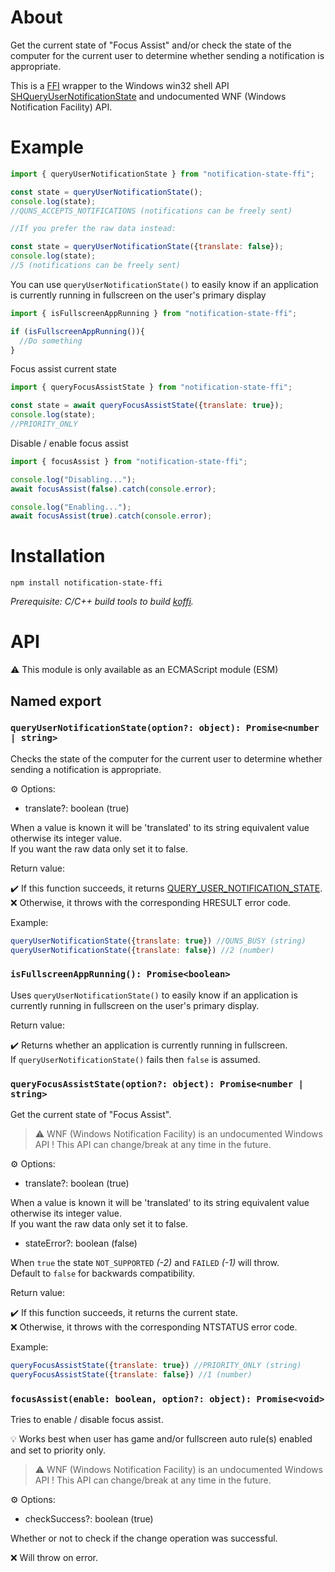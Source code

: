 About
=====

Get the current state of "Focus Assist" and/or check the state of the computer for the current user to determine whether sending a notification is appropriate.<br/>

This is a [FFI](https://en.wikipedia.org/wiki/Foreign_function_interface) wrapper to the Windows win32 shell API [SHQueryUserNotificationState](https://docs.microsoft.com/en-us/windows/win32/api/shellapi/nf-shellapi-shqueryusernotificationstate) and undocumented WNF (Windows Notification Facility) API.

Example
=======

```js
import { queryUserNotificationState } from "notification-state-ffi";

const state = queryUserNotificationState();
console.log(state); 
//QUNS_ACCEPTS_NOTIFICATIONS (notifications can be freely sent) 

//If you prefer the raw data instead:

const state = queryUserNotificationState({translate: false});
console.log(state); 
//5 (notifications can be freely sent)
```

You can use `queryUserNotificationState()` to easily know if an application is currently running in fullscreen on the user's primary display

```js
import { isFullscreenAppRunning } from "notification-state-ffi";

if (isFullscreenAppRunning()){
  //Do something
}
```

Focus assist current state

```js
import { queryFocusAssistState } from "notification-state-ffi";

const state = await queryFocusAssistState({translate: true});
console.log(state);
//PRIORITY_ONLY
```

Disable / enable focus assist

```js
import { focusAssist } from "notification-state-ffi";

console.log("Disabling...");
await focusAssist(false).catch(console.error);

console.log("Enabling...");
await focusAssist(true).catch(console.error);
```

Installation
============

```
npm install notification-state-ffi
```

_Prerequisite: C/C++ build tools to build [koffi](https://www.npmjs.com/package/koffi)._

API
===

⚠️ This module is only available as an ECMAScript module (ESM)<br />

## Named export

### `queryUserNotificationState(option?: object): Promise<number | string>`

Checks the state of the computer for the current user to determine whether sending a notification is appropriate.

⚙️ Options:

- translate?: boolean (true)

When a value is known it will be 'translated' to its string equivalent value otherwise its integer value.<br/>
If you want the raw data only set it to false.

Return value:

✔️ If this function succeeds, it returns [QUERY_USER_NOTIFICATION_STATE](https://docs.microsoft.com/en-us/windows/win32/api/shellapi/ne-shellapi-query_user_notification_state).<br/>
❌ Otherwise, it throws with the corresponding HRESULT error code.

Example:

```js
queryUserNotificationState({translate: true}) //QUNS_BUSY (string)
queryUserNotificationState({translate: false}) //2 (number)
```

### `isFullscreenAppRunning(): Promise<boolean>`

Uses `queryUserNotificationState()` to easily know if an application is currently running in fullscreen on the user's primary display.

Return value:

✔️ Returns whether an application is currently running in fullscreen.<br/>
If `queryUserNotificationState()` fails then `false` is assumed.

### `queryFocusAssistState(option?: object): Promise<number | string>`

Get the current state of "Focus Assist".

> ⚠ WNF (Windows Notification Facility) is an undocumented Windows API !
> This API can change/break at any time in the future.

⚙️ Options:

- translate?: boolean (true)

When a value is known it will be 'translated' to its string equivalent value otherwise its integer value.<br/>
If you want the raw data only set it to false.

- stateError?: boolean (false)

When `true` the state `NOT_SUPPORTED` _(-2)_ and `FAILED` _(-1)_ will throw.<br/>
Default to `false` for backwards compatibility.

Return value:

✔️ If this function succeeds, it returns the current state.<br/>
❌ Otherwise, it throws with the corresponding NTSTATUS error code.

Example:

```js
queryFocusAssistState({translate: true}) //PRIORITY_ONLY (string)
queryFocusAssistState({translate: false}) //1 (number)
```

### `focusAssist(enable: boolean, option?: object): Promise<void>`

Tries to enable / disable focus assist.

💡 Works best when user has game and/or fullscreen auto rule(s) enabled and set to priority only.

> ⚠ WNF (Windows Notification Facility) is an undocumented Windows API !
> This API can change/break at any time in the future.

⚙️ Options:

- checkSuccess?: boolean (true)

Whether or not to check if the change operation was successful.

❌ Will throw on error.